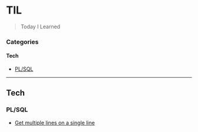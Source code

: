 # TIL

> Today I Learned

### Categories

#### Tech

* [PL/SQL](#plsql)

---

## Tech

### PL/SQL

- [Get multiple lines on a single line](plsql/multiple-lines.md)
